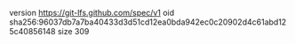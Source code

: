 version https://git-lfs.github.com/spec/v1
oid sha256:96037db7a7ba40433d3d51cd12ea0bda942ec0c20902d4c61abd125c40856148
size 309
